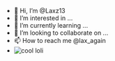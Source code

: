- 👋 Hi, I’m @Laxz13
- 👀 I’m interested in ...
- 🌱 I’m currently learning ...
- 💞️ I’m looking to collaborate on ...
- 📫 How to reach me @lax_again
- ![cool loli](	https://i.pinimg.com/originals/9d/82/e2/9d82e28be79b6e7635a878f1dad6e39a.gif)

<!---
Laxz13/Laxz13 is a ✨ special ✨ repository because its `README.md` (this file) appears on your GitHub profile.
You can click the Preview link to take a look at your changes.
--->
